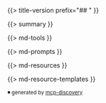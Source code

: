 {{> title-version prefix="## " }}

{{> summary }}

{{> md-tools }}

{{> md-prompts }}

{{> md-resources }}

{{> md-resource-templates }}

<sub>◾ generated by [mcp-discovery](https://github.com/rust-mcp-stack/mcp-discovery)</sub>

